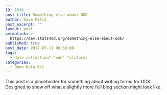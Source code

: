```yaml
---
ID: 1839
post_title: Something else about ODK
author: Dave Mills
post_excerpt: ""
layout: post
permalink: >
  https://dev.stats4sd.org/something-else-about-odk/
published: true
post_date: 2017-07-11 08:39:00
tags:
  - data collection" "odk" "xlsforms
categories:
  - Open Data Kit
---
```

This post is a placeholder for something about writing forms for ODK. Designed to show off what a slightly more full blog section might look like.